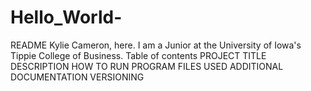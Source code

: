 # Hello_World-
README
Kylie Cameron, here. 
I am a Junior at the University of Iowa's Tippie College of Business. 
Table of contents
PROJECT TITLE
DESCRIPTION
HOW TO RUN PROGRAM
FILES USED
ADDITIONAL DOCUMENTATION
VERSIONING
